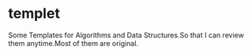 # templet
Some Templates for Algorithms and Data Structures.So that I can review them anytime.Most of them are original.
